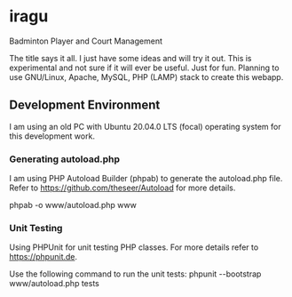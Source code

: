 # iragu
Badminton Player and Court Management

The title says it all.  I just have some ideas and will try it out.  This is
experimental and not sure if it will ever be useful.  Just for fun.  Planning
to use GNU/Linux, Apache, MySQL, PHP (LAMP) stack to create this webapp.

## Development Environment

I am using an old PC with Ubuntu 20.04.0 LTS (focal) operating system for this
development work.

### Generating autoload.php

I am using PHP Autoload Builder (phpab) to generate the autoload.php file.
Refer to https://github.com/theseer/Autoload for more details.

phpab -o www/autoload.php www

### Unit Testing

Using PHPUnit for unit testing PHP classes. For more details refer to
https://phpunit.de.

Use the following command to run the unit tests:
phpunit --bootstrap www/autoload.php tests
